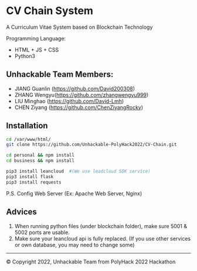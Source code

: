# CV Chain System
A Curriculum Vitae System based on Blockchain Technology

Programming Language:
- HTML + JS + CSS
- Python3

## Unhackable Team Members:

- JIANG Guanlin (https://github.com/David200308)
- ZHANG Wengyu(https://github.com/zhangwengyu999)
- LIU Minghao (https://github.com/David-Lmh)
- CHEN Ziyang (https://github.com/ChenZiyangRocky)


## Installation

```bash
cd /var/www/html/
git clone https://github.com/Unhackable-PolyHack2022/CV-Chain.git

cd personal && npm install
cd business && npm install

pip3 install leancloud  #(We use leadcloud SDK service)
pip3 install flask
pip3 install requests
```
P.S. Config Web Server (Ex: Apache Web Server, Nginx)


## Advices

1. When running python files (under blockchain folder), make sure 5001 & 5002 ports are usable.
2. Make sure your leancloud api is fully replaced. (If you use other services or own database, you may need to change some)


---
© Copyright 2022, Unhackable Team from PolyHack 2022 Hackathon
